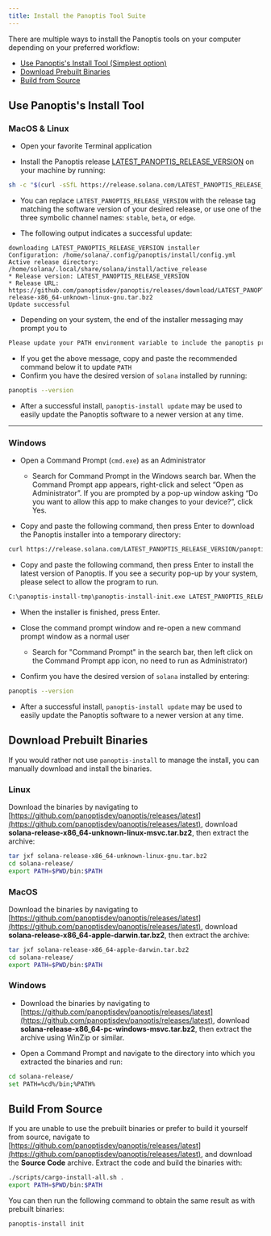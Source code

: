 ```yaml
---
title: Install the Panoptis Tool Suite
---
```


There are multiple ways to install the Panoptis tools on your computer
depending on your preferred workflow:

- [Use Panoptis's Install Tool (Simplest option)](#use-solanas-install-tool)
- [Download Prebuilt Binaries](#download-prebuilt-binaries)
- [Build from Source](#build-from-source)

## Use Panoptis's Install Tool

### MacOS & Linux

- Open your favorite Terminal application

- Install the Panoptis release
  [LATEST_PANOPTIS_RELEASE_VERSION](https://github.com/panoptisdev/panoptis/releases/tag/LATEST_PANOPTIS_RELEASE_VERSION) on your
  machine by running:

```bash
sh -c "$(curl -sSfL https://release.solana.com/LATEST_PANOPTIS_RELEASE_VERSION/install)"
```

- You can replace `LATEST_PANOPTIS_RELEASE_VERSION` with the release tag matching
  the software version of your desired release, or use one of the three symbolic
  channel names: `stable`, `beta`, or `edge`.

- The following output indicates a successful update:

```text
downloading LATEST_PANOPTIS_RELEASE_VERSION installer
Configuration: /home/solana/.config/panoptis/install/config.yml
Active release directory: /home/solana/.local/share/solana/install/active_release
* Release version: LATEST_PANOPTIS_RELEASE_VERSION
* Release URL: https://github.com/panoptisdev/panoptis/releases/download/LATEST_PANOPTIS_RELEASE_VERSION/solana-release-x86_64-unknown-linux-gnu.tar.bz2
Update successful
```

- Depending on your system, the end of the installer messaging may prompt you
  to

```bash
Please update your PATH environment variable to include the panoptis programs:
```

- If you get the above message, copy and paste the recommended command below
  it to update `PATH`
- Confirm you have the desired version of `solana` installed by running:

```bash
panoptis --version
```

- After a successful install, `panoptis-install update` may be used to easily
  update the Panoptis software to a newer version at any time.

---

### Windows

- Open a Command Prompt (`cmd.exe`) as an Administrator

  - Search for Command Prompt in the Windows search bar. When the Command
    Prompt app appears, right-click and select “Open as Administrator”.
    If you are prompted by a pop-up window asking “Do you want to allow this app to
    make changes to your device?”, click Yes.

- Copy and paste the following command, then press Enter to download the Panoptis
  installer into a temporary directory:

```bash
curl https://release.solana.com/LATEST_PANOPTIS_RELEASE_VERSION/panoptis-install-init-x86_64-pc-windows-msvc.exe --output C:\panoptis-install-tmp\panoptis-install-init.exe --create-dirs
```

- Copy and paste the following command, then press Enter to install the latest
  version of Panoptis. If you see a security pop-up by your system, please select
  to allow the program to run.

```bash
C:\panoptis-install-tmp\panoptis-install-init.exe LATEST_PANOPTIS_RELEASE_VERSION
```

- When the installer is finished, press Enter.

- Close the command prompt window and re-open a new command prompt window as a
  normal user
  - Search for "Command Prompt" in the search bar, then left click on the
    Command Prompt app icon, no need to run as Administrator)
- Confirm you have the desired version of `solana` installed by entering:

```bash
panoptis --version
```

- After a successful install, `panoptis-install update` may be used to easily
  update the Panoptis software to a newer version at any time.

## Download Prebuilt Binaries

If you would rather not use `panoptis-install` to manage the install, you can
manually download and install the binaries.

### Linux

Download the binaries by navigating to
[https://github.com/panoptisdev/panoptis/releases/latest](https://github.com/panoptisdev/panoptis/releases/latest),
download **solana-release-x86_64-unknown-linux-msvc.tar.bz2**, then extract the
archive:

```bash
tar jxf solana-release-x86_64-unknown-linux-gnu.tar.bz2
cd solana-release/
export PATH=$PWD/bin:$PATH
```

### MacOS

Download the binaries by navigating to
[https://github.com/panoptisdev/panoptis/releases/latest](https://github.com/panoptisdev/panoptis/releases/latest),
download **solana-release-x86_64-apple-darwin.tar.bz2**, then extract the
archive:

```bash
tar jxf solana-release-x86_64-apple-darwin.tar.bz2
cd solana-release/
export PATH=$PWD/bin:$PATH
```

### Windows

- Download the binaries by navigating to
  [https://github.com/panoptisdev/panoptis/releases/latest](https://github.com/panoptisdev/panoptis/releases/latest),
  download **solana-release-x86_64-pc-windows-msvc.tar.bz2**, then extract the
  archive using WinZip or similar.

- Open a Command Prompt and navigate to the directory into which you extracted
  the binaries and run:

```bash
cd solana-release/
set PATH=%cd%/bin;%PATH%
```

## Build From Source

If you are unable to use the prebuilt binaries or prefer to build it yourself
from source, navigate to
[https://github.com/panoptisdev/panoptis/releases/latest](https://github.com/panoptisdev/panoptis/releases/latest),
and download the **Source Code** archive. Extract the code and build the
binaries with:

```bash
./scripts/cargo-install-all.sh .
export PATH=$PWD/bin:$PATH
```

You can then run the following command to obtain the same result as with
prebuilt binaries:

```bash
panoptis-install init
```
